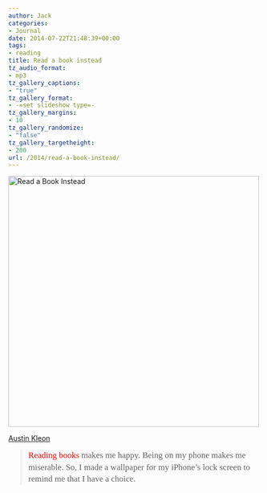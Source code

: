 ```yaml
---
author: Jack
categories:
- Journal
date: 2014-07-22T21:48:39+00:00
tags:
- reading
title: Read a book instead
tz_audio_format:
- mp3
tz_gallery_captions:
- "true"
tz_gallery_format:
- -=set slideshow type=-
tz_gallery_margins:
- 10
tz_gallery_randomize:
- "false"
tz_gallery_targetheight:
- 200
url: /2014/read-a-book-instead/
---
```


[<img class="alignnone size-full wp-image-1386" src="/wp-content/uploads/2014/07/Photo-Jul-22-11-44-14-AM-500x500.jpg" alt="Read a Book Instead" width="500" height="500" srcset="/wp-content/uploads/2014/07/Photo-Jul-22-11-44-14-AM-500x500.jpg 500w, /wp-content/uploads/2014/07/Photo-Jul-22-11-44-14-AM-500x500-150x150.jpg 150w, /wp-content/uploads/2014/07/Photo-Jul-22-11-44-14-AM-500x500-300x300.jpg 300w" sizes="(max-width: 500px) 100vw, 500px" />][1]

[Austin Kleon][2]

> <a style="color: red; text-decoration: none; font-family: Georgia, 'Times New Roman', serif; font-size: 17px; line-height: 23.51999855041504px;" href="http://book.austinkleon.com/" target="_blank">Reading books</a><span style="font-family: Georgia, 'Times New Roman', serif; font-size: 17px; line-height: 23.51999855041504px;"> makes me happy. Being on my phone makes me miserable. So, I made a wallpaper for my iPhone’s lock screen to remind me that I have a choice.</span>

 [1]: /wp-content/uploads/2014/07/Photo-Jul-22-11-44-14-AM-500x500.jpg
 [2]: http://austinkleon.com/2014/07/22/read-a-book-instead/